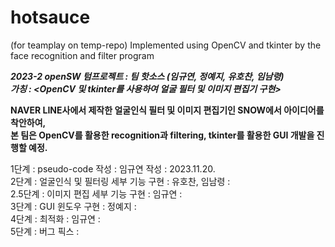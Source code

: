 # hotsauce
(for teamplay on temp-repo) Implemented using OpenCV and tkinter by the face recognition and filter program
  
***2023-2 openSW 텀프로젝트 : 팀 핫소스 (임규연, 정예지, 유호찬, 임남령)  
가칭 : <OpenCV 및 tkinter를 사용하여 얼굴 필터 및 이미지 편집기 구현>*** 
      
**NAVER LINE사에서 제작한 얼굴인식 필터 및 이미지 편집기인 SNOW에서 아이디어를 착안하여,  
본 팀은 OpenCV를 활용한 recognition과 filtering, tkinter를 활용한 GUI 개발을 진행할 예정.** 
      
1단계 : pseudo-code 작성 : 임규연 작성 : 2023.11.20.   
2단계 : 얼굴인식 및 필터링 세부 기능 구현 : 유호찬, 임남령 :   
2.5단계 : 이미지 편집 세부 기능 구현 : 임규연 :   
3단계 : GUI 윈도우 구현 : 정예지 :  
4단계 : 최적화 : 임규연 :   
5단계 : 버그 픽스 :   
